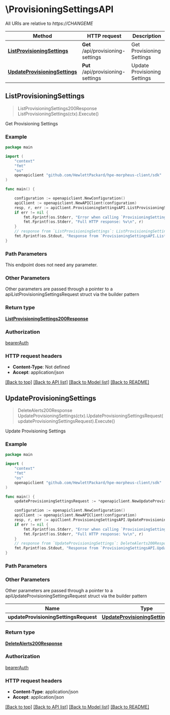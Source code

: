 # \ProvisioningSettingsAPI

All URIs are relative to *https://CHANGEME*

Method | HTTP request | Description
------------- | ------------- | -------------
[**ListProvisioningSettings**](ProvisioningSettingsAPI.md#ListProvisioningSettings) | **Get** /api/provisioning-settings | Get Provisioning Settings
[**UpdateProvisioningSettings**](ProvisioningSettingsAPI.md#UpdateProvisioningSettings) | **Put** /api/provisioning-settings | Update Provisioning Settings



## ListProvisioningSettings

> ListProvisioningSettings200Response ListProvisioningSettings(ctx).Execute()

Get Provisioning Settings



### Example

```go
package main

import (
	"context"
	"fmt"
	"os"
	openapiclient "github.com/HewlettPackard/hpe-morpheus-client/sdk"
)

func main() {

	configuration := openapiclient.NewConfiguration()
	apiClient := openapiclient.NewAPIClient(configuration)
	resp, r, err := apiClient.ProvisioningSettingsAPI.ListProvisioningSettings(context.Background()).Execute()
	if err != nil {
		fmt.Fprintf(os.Stderr, "Error when calling `ProvisioningSettingsAPI.ListProvisioningSettings``: %v\n", err)
		fmt.Fprintf(os.Stderr, "Full HTTP response: %v\n", r)
	}
	// response from `ListProvisioningSettings`: ListProvisioningSettings200Response
	fmt.Fprintf(os.Stdout, "Response from `ProvisioningSettingsAPI.ListProvisioningSettings`: %v\n", resp)
}
```

### Path Parameters

This endpoint does not need any parameter.

### Other Parameters

Other parameters are passed through a pointer to a apiListProvisioningSettingsRequest struct via the builder pattern


### Return type

[**ListProvisioningSettings200Response**](ListProvisioningSettings200Response.md)

### Authorization

[bearerAuth](../README.md#bearerAuth)

### HTTP request headers

- **Content-Type**: Not defined
- **Accept**: application/json

[[Back to top]](#) [[Back to API list]](../README.md#documentation-for-api-endpoints)
[[Back to Model list]](../README.md#documentation-for-models)
[[Back to README]](../README.md)


## UpdateProvisioningSettings

> DeleteAlerts200Response UpdateProvisioningSettings(ctx).UpdateProvisioningSettingsRequest(updateProvisioningSettingsRequest).Execute()

Update Provisioning Settings



### Example

```go
package main

import (
	"context"
	"fmt"
	"os"
	openapiclient "github.com/HewlettPackard/hpe-morpheus-client/sdk"
)

func main() {
	updateProvisioningSettingsRequest := *openapiclient.NewUpdateProvisioningSettingsRequest() // UpdateProvisioningSettingsRequest |  (optional)

	configuration := openapiclient.NewConfiguration()
	apiClient := openapiclient.NewAPIClient(configuration)
	resp, r, err := apiClient.ProvisioningSettingsAPI.UpdateProvisioningSettings(context.Background()).UpdateProvisioningSettingsRequest(updateProvisioningSettingsRequest).Execute()
	if err != nil {
		fmt.Fprintf(os.Stderr, "Error when calling `ProvisioningSettingsAPI.UpdateProvisioningSettings``: %v\n", err)
		fmt.Fprintf(os.Stderr, "Full HTTP response: %v\n", r)
	}
	// response from `UpdateProvisioningSettings`: DeleteAlerts200Response
	fmt.Fprintf(os.Stdout, "Response from `ProvisioningSettingsAPI.UpdateProvisioningSettings`: %v\n", resp)
}
```

### Path Parameters



### Other Parameters

Other parameters are passed through a pointer to a apiUpdateProvisioningSettingsRequest struct via the builder pattern


Name | Type | Description  | Notes
------------- | ------------- | ------------- | -------------
 **updateProvisioningSettingsRequest** | [**UpdateProvisioningSettingsRequest**](UpdateProvisioningSettingsRequest.md) |  | 

### Return type

[**DeleteAlerts200Response**](DeleteAlerts200Response.md)

### Authorization

[bearerAuth](../README.md#bearerAuth)

### HTTP request headers

- **Content-Type**: application/json
- **Accept**: application/json

[[Back to top]](#) [[Back to API list]](../README.md#documentation-for-api-endpoints)
[[Back to Model list]](../README.md#documentation-for-models)
[[Back to README]](../README.md)


